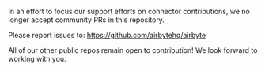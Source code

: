 In an effort to focus our support efforts on connector contributions, we no longer accept community PRs in this repository.

Please report issues to: https://github.com/airbytehq/airbyte

All of our other public repos remain open to contribution! We look forward to working with you.
